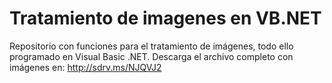 ﻿Tratamiento de imagenes en VB.NET
=================================

Repositorio con funciones para el tratamiento de imágenes, todo ello programado en Visual Basic .NET.
Descarga el archivo completo con imágenes en: 
http://sdrv.ms/NJQVJ2